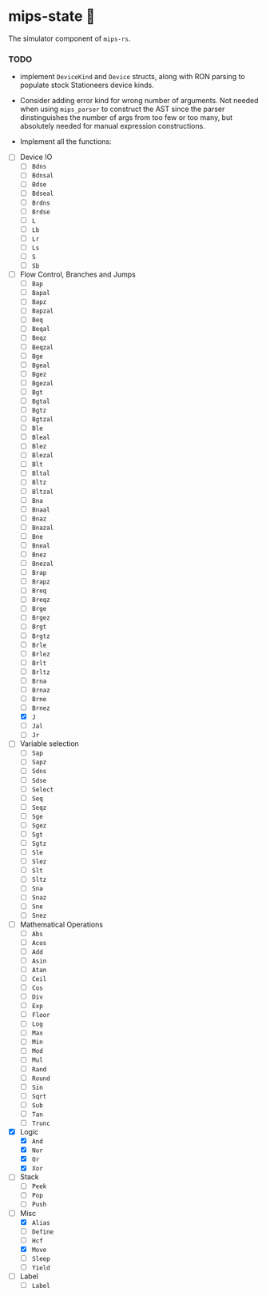 mips-state 🚀
=============

The simulator component of `mips-rs`.

### TODO
* implement `DeviceKind` and `Device` structs, along with RON parsing to populate
    stock Stationeers device kinds.
* Consider adding error kind for wrong number of arguments.
    Not needed when using `mips_parser` to construct the AST since the parser dinstinguishes
    the number of args from too few or too many,
    but absolutely needed for manual expression constructions.

* Implement all the functions:

- [ ] Device IO
    - [ ] `Bdns`
    - [ ] `Bdnsal`
    - [ ] `Bdse`
    - [ ] `Bdseal`
    - [ ] `Brdns`
    - [ ] `Brdse`
    - [ ] `L`
    - [ ] `Lb`
    - [ ] `Lr`
    - [ ] `Ls`
    - [ ] `S`
    - [ ] `Sb`
- [ ] Flow Control, Branches and Jumps
    - [ ] `Bap`
    - [ ] `Bapal`
    - [ ] `Bapz`
    - [ ] `Bapzal`
    - [ ] `Beq`
    - [ ] `Beqal`
    - [ ] `Beqz`
    - [ ] `Beqzal`
    - [ ] `Bge`
    - [ ] `Bgeal`
    - [ ] `Bgez`
    - [ ] `Bgezal`
    - [ ] `Bgt`
    - [ ] `Bgtal`
    - [ ] `Bgtz`
    - [ ] `Bgtzal`
    - [ ] `Ble`
    - [ ] `Bleal`
    - [ ] `Blez`
    - [ ] `Blezal`
    - [ ] `Blt`
    - [ ] `Bltal`
    - [ ] `Bltz`
    - [ ] `Bltzal`
    - [ ] `Bna`
    - [ ] `Bnaal`
    - [ ] `Bnaz`
    - [ ] `Bnazal`
    - [ ] `Bne`
    - [ ] `Bneal`
    - [ ] `Bnez`
    - [ ] `Bnezal`
    - [ ] `Brap`
    - [ ] `Brapz`
    - [ ] `Breq`
    - [ ] `Breqz`
    - [ ] `Brge`
    - [ ] `Brgez`
    - [ ] `Brgt`
    - [ ] `Brgtz`
    - [ ] `Brle`
    - [ ] `Brlez`
    - [ ] `Brlt`
    - [ ] `Brltz`
    - [ ] `Brna`
    - [ ] `Brnaz`
    - [ ] `Brne`
    - [ ] `Brnez`
    - [x] `J`
    - [ ] `Jal`
    - [ ] `Jr`
- [ ] Variable selection
    - [ ] `Sap`
    - [ ] `Sapz`
    - [ ] `Sdns`
    - [ ] `Sdse`
    - [ ] `Select`
    - [ ] `Seq`
    - [ ] `Seqz`
    - [ ] `Sge`
    - [ ] `Sgez`
    - [ ] `Sgt`
    - [ ] `Sgtz`
    - [ ] `Sle`
    - [ ] `Slez`
    - [ ] `Slt`
    - [ ] `Sltz`
    - [ ] `Sna`
    - [ ] `Snaz`
    - [ ] `Sne`
    - [ ] `Snez`
- [ ] Mathematical Operations
    - [ ] `Abs`
    - [ ] `Acos`
    - [ ] `Add`
    - [ ] `Asin`
    - [ ] `Atan`
    - [ ] `Ceil`
    - [ ] `Cos`
    - [ ] `Div`
    - [ ] `Exp`
    - [ ] `Floor`
    - [ ] `Log`
    - [ ] `Max`
    - [ ] `Min`
    - [ ] `Mod`
    - [ ] `Mul`
    - [ ] `Rand`
    - [ ] `Round`
    - [ ] `Sin`
    - [ ] `Sqrt`
    - [ ] `Sub`
    - [ ] `Tan`
    - [ ] `Trunc`
- [x] Logic
    - [x] `And`
    - [x] `Nor`
    - [x] `Or`
    - [x] `Xor`
- [ ] Stack
    - [ ] `Peek`
    - [ ] `Pop`
    - [ ] `Push`
- [ ] Misc
    - [x] `Alias`
    - [ ] `Define`
    - [ ] `Hcf`
    - [x] `Move`
    - [ ] `Sleep`
    - [ ] `Yield`
- [ ] Label
    - [ ] `Label`
